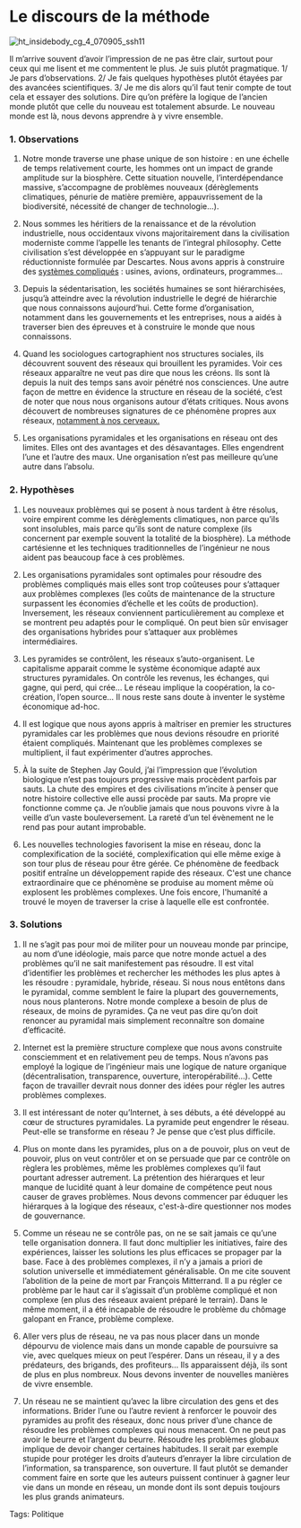 # Le discours de la méthode



![ht_insidebody_cg_4_070905_ssh11](https://tcrouzet.com/images_tc/2009/04/ht_insidebody_cg_4_070905_ssh11-450x348.jpg)

Il m’arrive souvent d’avoir l’impression de ne pas être clair, surtout pour ceux qui me lisent et me commentent le plus. Je suis plutôt pragmatique. 1/ Je pars d’observations. 2/ Je fais quelques hypothèses plutôt étayées par des avancées scientifiques. 3/ Je me dis alors qu’il faut tenir compte de tout cela et essayer des solutions. Dire qu’on préfère la logique de l’ancien monde plutôt que celle du nouveau est totalement absurde. Le nouveau monde est là, nous devons apprendre à y vivre ensemble.

### 1. Observations

1. Notre monde traverse une phase unique de son histoire : en une échelle de temps relativement courte, les hommes ont un impact de grande amplitude sur la biosphère. Cette situation nouvelle, l’interdépendance massive, s’accompagne de problèmes nouveaux (dérèglements climatiques, pénurie de matière première, appauvrissement de la biodiversité, nécessité de changer de technologie...).

2. Nous sommes les héritiers de la renaissance et de la révolution industrielle, nous occidentaux vivons majoritairement dans la civilisation moderniste comme l’appelle les tenants de l’integral philosophy. Cette civilisation s’est développée en s’appuyant sur le paradigme réductionniste formulée par Descartes. Nous avons appris à construire des [systèmes compliqués](/2009/04/17/complexe-ou-complique/) : usines, avions, ordinateurs, programmes…

3. Depuis la sédentarisation, les sociétés humaines se sont hiérarchisées, jusqu’à atteindre avec la révolution industrielle le degré de hiérarchie que nous connaissons aujourd’hui. Cette forme d’organisation, notamment dans les gouvernements et les entreprises, nous a aidés à traverser bien des épreuves et à construire le monde que nous connaissons.

4. Quand les sociologues cartographient nos structures sociales, ils découvrent souvent des réseaux qui brouillent les pyramides. Voir ces réseaux apparaître ne veut pas dire que nous les créons. Ils sont là depuis la nuit des temps sans avoir pénétré nos consciences. Une autre façon de mettre en évidence la structure en réseau de la société, c’est de noter que nous nous organisons autour d’états critiques. Nous avons découvert de nombreuses signatures de ce phénomène propres aux réseaux, [notamment à nos cerveaux.](http://www.newscientist.com/article/mg20127015.000-our-complex-brains-thrive-on-the-edge-of-chaos.html)

5. Les organisations pyramidales et les organisations en réseau ont des limites. Elles ont des avantages et des désavantages. Elles engendrent l’une et l’autre des maux. Une organisation n’est pas meilleure qu’une autre dans l’absolu.

### 2. Hypothèses

1. Les nouveaux problèmes qui se posent à nous tardent à être résolus, voire empirent comme les dérèglements climatiques, non parce qu’ils sont insolubles, mais parce qu’ils sont de nature complexe (ils concernent par exemple souvent la totalité de la biosphère). La méthode cartésienne et les techniques traditionnelles de l’ingénieur ne nous aident pas beaucoup face à ces problèmes.

2. Les organisations pyramidales sont optimales pour résoudre des problèmes compliqués mais elles sont trop coûteuses pour s’attaquer aux problèmes complexes (les coûts de maintenance de la structure surpassent les économies d’échelle et les coûts de production). Inversement, les réseaux conviennent particulièrement au complexe et se montrent peu adaptés pour le compliqué. On peut bien sûr envisager des organisations hybrides pour s’attaquer aux problèmes intermédiaires.

3. Les pyramides se contrôlent, les réseaux s’auto-organisent. Le capitalisme apparait comme le système économique adapté aux structures pyramidales. On contrôle les revenus, les échanges, qui gagne, qui perd, qui crée… Le réseau implique la coopération, la co-création, l’open source… Il nous reste sans doute à inventer le système économique ad-hoc.

4. Il est logique que nous ayons appris à maîtriser en premier les structures pyramidales car les problèmes que nous devions résoudre en priorité étaient compliqués. Maintenant que les problèmes complexes se multiplient, il faut expérimenter d’autres approches.

5. À la suite de Stephen Jay Gould, j’ai l’impression que l’évolution biologique n’est pas toujours progressive mais procèdent parfois par sauts. La chute des empires et des civilisations m’incite à penser que notre histoire collective elle aussi procède par sauts. Ma propre vie fonctionne comme ça. Je n’oublie jamais que nous pouvons vivre à la veille d’un vaste bouleversement. La rareté d’un tel évènement ne le rend pas pour autant improbable.

6. Les nouvelles technologies favorisent la mise en réseau, donc la complexification de la société, complexification qui elle même exige à son tour plus de réseau pour être gérée. Ce phénomène de feedback positif entraîne un développement rapide des réseaux. C'est une chance extraordinaire que ce phénomène se produise au moment même où explosent les problèmes complexes. Une fois encore, l'humanité a trouvé le moyen de traverser la crise à laquelle elle est confrontée.

### 3. Solutions

1. Il ne s’agit pas pour moi de militer pour un nouveau monde par principe, au nom d’une idéologie, mais parce que notre monde actuel a des problèmes qu’il ne sait manifestement pas résoudre. Il est vital d’identifier les problèmes et rechercher les méthodes les plus aptes à les résoudre : pyramidale, hybride, réseau. Si nous nous entêtons dans le pyramidal, comme semblent le faire la plupart des gouvernements, nous nous planterons. Notre monde complexe a besoin de plus de réseaux, de moins de pyramides. Ça ne veut pas dire qu’on doit renoncer au pyramidal mais simplement reconnaître son domaine d’efficacité.

2. Internet est la première structure complexe que nous avons construite consciemment et en relativement peu de temps. Nous n’avons pas employé la logique de l’ingénieur mais une logique de nature organique (décentralisation, transparence, ouverture, interopérabilité…). Cette façon de travailler devrait nous donner des idées pour régler les autres problèmes complexes.

3. Il est intéressant de noter qu’Internet, à ses débuts, a été développé au cœur de structures pyramidales. La pyramide peut engendrer le réseau. Peut-elle se transforme en réseau ? Je pense que c’est plus difficile.

4. Plus on monte dans les pyramides, plus on a de pouvoir, plus on veut de pouvoir, plus on veut contrôler et on se persuade que par ce contrôle on règlera les problèmes, même les problèmes complexes qu’il faut pourtant adresser autrement. La prétention des hiérarques et leur manque de lucidité quant à leur domaine de compétence peut nous causer de graves problèmes. Nous devons commencer par éduquer les hiérarques à la logique des réseaux, c'est-à-dire questionner nos modes de gouvernance.

5. Comme un réseau ne se contrôle pas, on ne se sait jamais ce qu’une telle organisation donnera. Il faut donc multiplier les initiatives, faire des expériences, laisser les solutions les plus efficaces se propager par la base. Face à des problèmes complexes, il n’y a jamais a priori de solution universelle et immédiatement généralisable. On me cite souvent l’abolition de la peine de mort par François Mitterrand. Il a pu régler ce problème par le haut car il s’agissait d’un problème compliqué et non complexe (en plus des réseaux avaient préparé le terrain). Dans le même moment, il a été incapable de résoudre le problème du chômage galopant en France, problème complexe.

6. Aller vers plus de réseau, ne va pas nous placer dans un monde dépourvu de violence mais dans un monde capable de poursuivre sa vie, avec quelques mieux on peut l’espérer. Dans un réseau, il y a des prédateurs, des brigands, des profiteurs… Ils apparaissent déjà, ils sont de plus en plus nombreux. Nous devons inventer de nouvelles manières de vivre ensemble.

7. Un réseau ne se maintient qu’avec la libre circulation des gens et des informations. Brider l’une ou l’autre revient à renforcer le pouvoir des pyramides au profit des réseaux, donc nous priver d’une chance de résoudre les problèmes complexes qui nous menacent. On ne peut pas avoir le beurre et l’argent du beurre. Résoudre les problèmes globaux implique de devoir changer certaines habitudes. Il serait par exemple stupide pour protéger les droits d’auteurs d’enrayer la libre circulation de l’information, sa transparence, son ouverture. Il faut plutôt se demander comment faire en sorte que les auteurs puissent continuer à gagner leur vie dans un monde en réseau, un monde dont ils sont depuis toujours les plus grands animateurs.

Tags: Politique